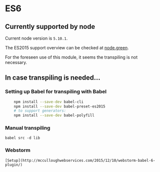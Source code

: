 # ES6

## Currently supported by node

Current node version is `5.10.1`.

The ES2015 support overview can be checked at [node.green](http://node.green/).
   
For the foreseen use of this module, it seems the transpiling is not necessary.  

## In case transpiling is needed...

### Setting up Babel for transpiling with Babel

```bash
    npm install --save-dev babel-cli
    npm install --save-dev babel-preset-es2015
    # to support generators: 
    npm install --save-dev babel-polyfill
```

### Manual transpiling

    babel src -d lib
     
### Webstorm
 
    [Setup](http://mcculloughwebservices.com/2015/12/10/webstorm-babel-6-plugin/)